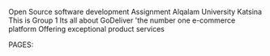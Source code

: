 Open Source software development 
Assignment 
Alqalam University Katsina 
This is Group 1 
Its all about GoDeliver 'the number one e-commerce platform
Offering exceptional product services

PAGES:
